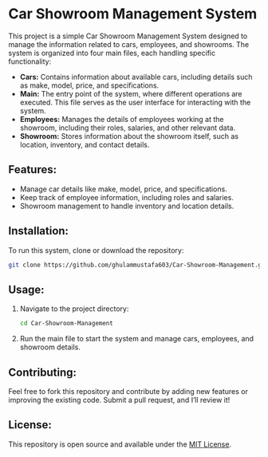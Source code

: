 
# Car Showroom Management System

This project is a simple Car Showroom Management System designed to manage the information related to cars, employees, and showrooms. The system is organized into four main files, each handling specific functionality:

- **Cars:** Contains information about available cars, including details such as make, model, price, and specifications.
- **Main:** The entry point of the system, where different operations are executed. This file serves as the user interface for interacting with the system.
- **Employees:** Manages the details of employees working at the showroom, including their roles, salaries, and other relevant data.
- **Showroom:** Stores information about the showroom itself, such as location, inventory, and contact details.

## Features:
- Manage car details like make, model, price, and specifications.
- Keep track of employee information, including roles and salaries.
- Showroom management to handle inventory and location details.

## Installation:

To run this system, clone or download the repository:

```bash
git clone https://github.com/ghulammustafa603/Car-Showroom-Management.git
```

## Usage:

1. Navigate to the project directory:
   ```bash
   cd Car-Showroom-Management
   ```

2. Run the main file to start the system and manage cars, employees, and showroom details.

## Contributing:

Feel free to fork this repository and contribute by adding new features or improving the existing code. Submit a pull request, and I’ll review it!

## License:

This repository is open source and available under the [MIT License](LICENSE).
